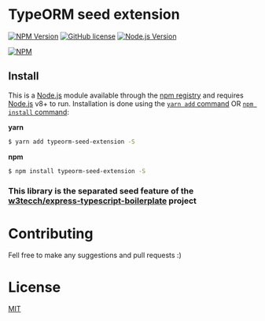 # TypeORM seed extension

[![NPM Version](https://img.shields.io/npm/v/typeorm-seed-extension.svg?style=flat)](https://www.npmjs.com/package/typeorm-seed-extension)
[![GitHub license](https://img.shields.io/github/license/LogansUA/typeorm-seed-extension.svg)](https://github.com/LogansUA/typeorm-seed-extension/blob/master/LICENSE)
[![Node.js Version](https://img.shields.io/badge/node-%3E%3D%208-green.svg)](https://nodejs.org/en/download/)

[![NPM](https://nodei.co/npm/typeorm-seed-extension.png)](https://nodei.co/npm/typeorm-seed-extension/)


## Install

This is a [Node.js](https://nodejs.org/en/) module available through the
[npm registry](https://www.npmjs.com/) and requires [Node.js](https://nodejs.org/) v8+ to run. Installation is done using the
[`yarn add` command](https://yarnpkg.com/lang/en/docs/cli/add/) OR
[`npm install` command](https://docs.npmjs.com/getting-started/installing-npm-packages-locally):

**yarn**

```sh
$ yarn add typeorm-seed-extension -S
```

**npm**

```sh
$ npm install typeorm-seed-extension -S
```

### This library is the separated seed feature of the [w3tecch/express-typescript-boilerplate](https://github.com/w3tecch/express-typescript-boilerplate#-seeding) project

# Contributing

Fell free to make any suggestions and pull requests :)

# License

[MIT](/LICENSE)
